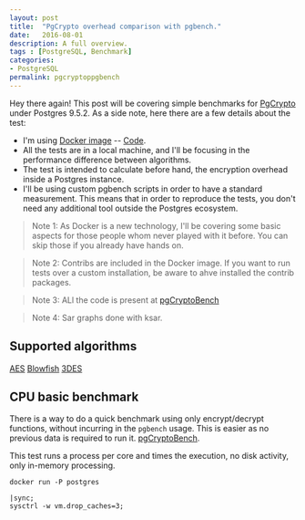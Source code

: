 ```yaml
---
layout: post
title:  "PgCrypto overhead comparison with pgbench."
date:   2016-08-01
description: A full overview.
tags : [PostgreSQL, Benchmark]
categories:
- PostgreSQL
permalink: pgcryptoppgbench
---
```


Hey there again! This post will be covering simple benchmarks for [PgCrypto](https://www.postgresql.org/docs/9.5/static/pgcrypto.html) under
Postgres 9.5.2. As a side note, here there are a few details about the test:

- I'm using [Docker image](https://hub.docker.com/_/postgres/) -- [Code](https://github.com/docker-library/postgres/blob/master/9.5/Dockerfile).
- All the tests are in a local machine, and I'll be focusing in the performance difference
   between algorithms.
- The test is intended to calculate before hand, the encryption overhead inside
  a Postgres instance.
- I'll be using custom pgbench scripts in order to have a standard measurement. This
  means that in order to  reproduce the tests, you don't need any additional tool
  outside the Postgres ecosystem.

> Note 1:
> As Docker is a new technology, I'll be covering some basic aspects for those people
> whom never played with it before. You can skip those if you already have hands on.

> Note 2:
> Contribs are included in the Docker image. If you want to run tests over a custom
> installation, be aware to ahve installed the contrib packages.

> Note 3:
> ALl the code is present at [pgCryptoBench](https://github.com/3manuek/pgCryptoBench)

> Note 4:
> Sar graphs done with ksar.

## Supported algorithms

[AES]()
[Blowfish]()
[3DES]()


## CPU basic benchmark

There is a way to do a quick benchmark using only encrypt/decrypt functions, without
incurring in the `pgbench` usage. This is easier as no previous data is required to
run it. [pgCryptoBench](https://github.com/3manuek/pgCryptoBench).

This test runs a process per core and times the execution, no disk activity, only
in-memory processing.


```
docker run -P postgres
```

```
|sync;
sysctrl -w vm.drop_caches=3;
```
